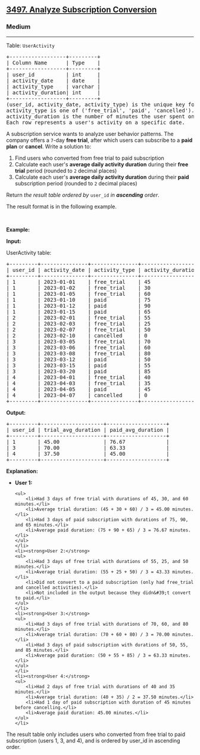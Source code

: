 <h2><a href="https://leetcode.com/problems/analyze-subscription-conversion/">3497. Analyze Subscription Conversion </a></h2><h3>Medium</h3><hr><p>Table: <code>UserActivity</code></p>

<pre>
+------------------+---------+
| Column Name      | Type    | 
+------------------+---------+
| user_id          | int     |
| activity_date    | date    |
| activity_type    | varchar |
| activity_duration| int     |
+------------------+---------+
(user_id, activity_date, activity_type) is the unique key for this table.
activity_type is one of (&#39;free_trial&#39;, &#39;paid&#39;, &#39;cancelled&#39;).
activity_duration is the number of minutes the user spent on the platform that day.
Each row represents a user&#39;s activity on a specific date.
</pre>

<p>A subscription service wants to analyze user behavior patterns. The company offers a <code>7</code>-day <strong>free trial</strong>, after which users can subscribe to a <strong>paid plan</strong> or <strong>cancel</strong>. Write a solution to:</p>

<ol>
	<li>Find users who converted from free trial to paid subscription</li>
	<li>Calculate each user&#39;s <strong>average daily activity duration</strong> during their <strong>free trial</strong> period (rounded to <code>2</code> decimal places)</li>
	<li>Calculate each user&#39;s <strong>average daily activity duration</strong> during their <strong>paid</strong> subscription period (rounded to <code>2</code> decimal places)</li>
</ol>

<p>Return <em>the result table ordered by </em><code>user_id</code><em> in <strong>ascending</strong> order</em>.</p>

<p>The result format is in the following example.</p>

<p>&nbsp;</p>
<p><strong class="example">Example:</strong></p>

<div class="example-block">
<p><strong>Input:</strong></p>

<p>UserActivity table:</p>

<pre class="example-io">
+---------+---------------+---------------+-------------------+
| user_id | activity_date | activity_type | activity_duration |
+---------+---------------+---------------+-------------------+
| 1       | 2023-01-01    | free_trial    | 45                |
| 1       | 2023-01-02    | free_trial    | 30                |
| 1       | 2023-01-05    | free_trial    | 60                |
| 1       | 2023-01-10    | paid          | 75                |
| 1       | 2023-01-12    | paid          | 90                |
| 1       | 2023-01-15    | paid          | 65                |
| 2       | 2023-02-01    | free_trial    | 55                |
| 2       | 2023-02-03    | free_trial    | 25                |
| 2       | 2023-02-07    | free_trial    | 50                |
| 2       | 2023-02-10    | cancelled     | 0                 |
| 3       | 2023-03-05    | free_trial    | 70                |
| 3       | 2023-03-06    | free_trial    | 60                |
| 3       | 2023-03-08    | free_trial    | 80                |
| 3       | 2023-03-12    | paid          | 50                |
| 3       | 2023-03-15    | paid          | 55                |
| 3       | 2023-03-20    | paid          | 85                |
| 4       | 2023-04-01    | free_trial    | 40                |
| 4       | 2023-04-03    | free_trial    | 35                |
| 4       | 2023-04-05    | paid          | 45                |
| 4       | 2023-04-07    | cancelled     | 0                 |
+---------+---------------+---------------+-------------------+
</pre>

<p><strong>Output:</strong></p>

<pre class="example-io">
+---------+--------------------+-------------------+
| user_id | trial_avg_duration | paid_avg_duration |
+---------+--------------------+-------------------+
| 1       | 45.00              | 76.67             |
| 3       | 70.00              | 63.33             |
| 4       | 37.50              | 45.00             |
+---------+--------------------+-------------------+
</pre>

<p><strong>Explanation:</strong></p>

<ul>
	<li><strong>User 1:</strong>

	<ul>
		<li>Had 3 days of free trial with durations of 45, 30, and 60 minutes.</li>
		<li>Average trial duration: (45 + 30 + 60) / 3 = 45.00 minutes.</li>
		<li>Had 3 days of paid subscription with durations of 75, 90, and 65 minutes.</li>
		<li>Average paid duration: (75 + 90 + 65) / 3 = 76.67 minutes.</li>
	</ul>
	</li>
	<li><strong>User 2:</strong>
	<ul>
		<li>Had 3 days of free trial with durations of 55, 25, and 50 minutes.</li>
		<li>Average trial duration: (55 + 25 + 50) / 3 = 43.33 minutes.</li>
		<li>Did not convert to a paid subscription (only had free_trial and cancelled activities).</li>
		<li>Not included in the output because they didn&#39;t convert to paid.</li>
	</ul>
	</li>
	<li><strong>User 3:</strong>
	<ul>
		<li>Had 3 days of free trial with durations of 70, 60, and 80 minutes.</li>
		<li>Average trial duration: (70 + 60 + 80) / 3 = 70.00 minutes.</li>
		<li>Had 3 days of paid subscription with durations of 50, 55, and 85 minutes.</li>
		<li>Average paid duration: (50 + 55 + 85) / 3 = 63.33 minutes.</li>
	</ul>
	</li>
	<li><strong>User 4:</strong>
	<ul>
		<li>Had 2 days of free trial with durations of 40 and 35 minutes.</li>
		<li>Average trial duration: (40 + 35) / 2 = 37.50 minutes.</li>
		<li>Had 1 day of paid subscription with duration of 45 minutes before cancelling.</li>
		<li>Average paid duration: 45.00 minutes.</li>
	</ul>
	</li>
</ul>

<p>The result table only includes users who converted from free trial to paid subscription (users 1, 3, and 4), and is ordered by user_id in ascending order.</p>
</div>
